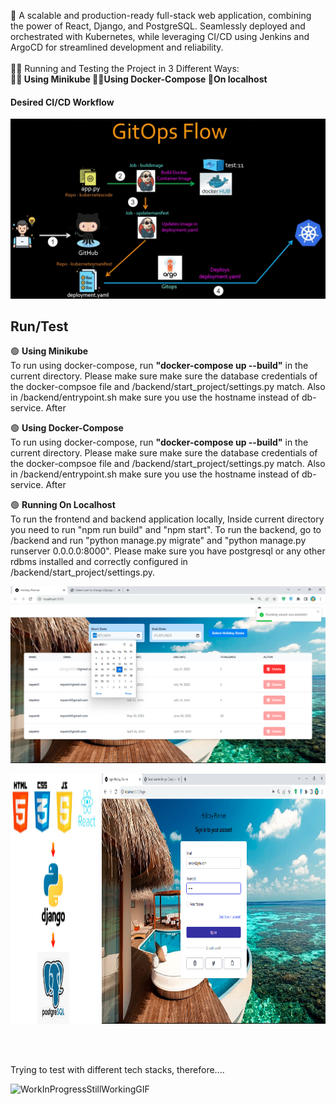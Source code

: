 🔰 A scalable and production-ready full-stack web application, combining the power of React, Django, and PostgreSQL. Seamlessly deployed and orchestrated with Kubernetes, while leveraging CI/CD using Jenkins and ArgoCD for streamlined development and reliability.<br> <br>
🏃‍♂️ Running and Testing the Project in 3 Different Ways: <br>
**🧑‍🔬 Using Minikube 🙍‍♂️Using Docker-Compose 👶On localhost**

 
#### Desired CI/CD Workflow
![Application](./images/forGithub1.png)


## Run/Test
🟢 **Using Minikube** <br>To run using docker-compose, run **"docker-compose up --build"** in the current directory. Please make sure make sure the database credentials of the docker-compsoe file and /backend/start_project/settings.py match. Also in /backend/entrypoint.sh make sure you use the hostname instead of db-service. After 

🟢 **Using Docker-Compose** <br>To run using docker-compose, run **"docker-compose up --build"** in the current directory. Please make sure make sure the database credentials of the docker-compsoe file and /backend/start_project/settings.py match. Also in /backend/entrypoint.sh make sure you use the hostname instead of db-service. After 

🟢 **Running On Localhost**
<br>To run the frontend and backend application locally, Inside current directory you need to run "npm run build" and "npm start". To run the backend, go to /backend and run "python manage.py migrate" and "python manage.py runserver 0.0.0.0:8000". Please make sure you have postgresql or any other rdbms installed and correctly configured in /backend/start_project/settings.py.

![Application](./images/forGithub2.png)
<div style="display: flex; justify-content: space-between;">
  <img src="./images/forGithub3.png" alt="Image 1" width="28%" height="400"/>
  <img src="./images/forGithub4.png" alt="Image 3" width="71%" height="400"/>
</div>



<br><br><br>
Trying to test with different tech stacks, therefore....

![WorkInProgressStillWorkingGIF](https://github.com/shnartho/Holiday-Planner-FullStackWebApp/assets/83227963/d07a81b9-6f87-4260-a525-7b76defb2243)

